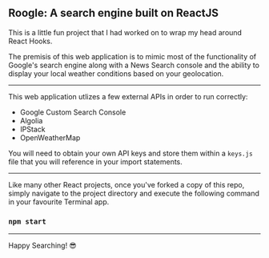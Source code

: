 ## Roogle: A search engine built on ReactJS

This is a little fun project that I had worked on to wrap my head around React Hooks.

The premisis of this web application is to mimic most of the functionality of Google's search engine along with a News Search console and the ability to display your local weather conditions based on your geolocation.

---

This web application utlizes a few external APIs in order to run correctly:

-   Google Custom Search Console
-   Algolia
-   IPStack
-   OpenWeatherMap

You will need to obtain your own API keys and store them within a `keys.js` file that you will reference in your import statements.

---

Like many other React projects, once you've forked a copy of this repo, simply navigate to the project directory and execute the following command in your favourite Terminal app.

### `npm start`

---

Happy Searching! 😎
